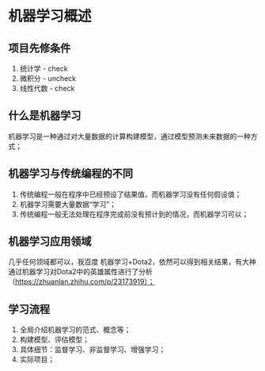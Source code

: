 # 机器学习概述
## 项目先修条件
1. 统计学 - check
2. 微积分 - uncheck
3. 线性代数 - check

## 什么是机器学习
机器学习是一种通过对大量数据的计算构建模型，通过模型预测未来数据的一种方式；

## 机器学习与传统编程的不同
1. 传统编程一般在程序中已经预设了结果值，而机器学习没有任何假设值；
2. 机器学习需要大量数据“学习”；
3. 传统编程一般无法处理在程序完成前没有预计到的情况，而机器学习可以；

## 机器学习应用领域
几乎任何领域都可以，我百度 机器学习+Dota2，依然可以得到相关结果，有大神通过机器学习对Dota2中的英雄属性进行了分析（https://zhuanlan.zhihu.com/p/23173919）；

## 学习流程
1. 全局介绍机器学习的范式、概念等；
2. 构建模型、评估模型；
3. 具体细节：监督学习、非监督学习、增强学习；
4. 实际项目；
